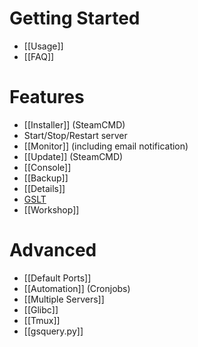 # Getting Started
* [[Usage]]
* [[FAQ]]

# Features
* [[Installer]] (SteamCMD)
* Start/Stop/Restart server
* [[Monitor]] (including email notification)
* [[Update]] (SteamCMD)
* [[Console]]
* [[Backup]]
* [[Details]]
* [GSLT](https://github.com/dgibbs64/linuxgsm/wiki/Game-Server-Login-Token)
* [[Workshop]]



# Advanced
* [[Default Ports]]
* [[Automation]] (Cronjobs)
* [[Multiple Servers]]
* [[Glibc]]
* [[Tmux]]
* [[gsquery.py]]